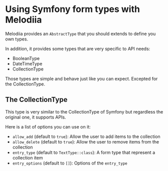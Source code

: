 Using Symfony form types with Melodiia
======================================

Melodiia provides an `AbstractType` that you should extends to define you own types.

In addition, it provides some types that are very specific to API needs:
- BooleanType
- DateTimeType
- CollectionType

Those types are simple and behave just like you can expect. Excepted for the CollectionType.

The CollectionType
------------------

This type is very similar to the CollectionType of Symfony but regardless the original one, it supports APIs.

Here is a list of options you can use on it:
- `allow_add` (default to `true`): Allow the user to add items to the collection
- `allow_delete` (default to `true`): Allow the user to remove items from the collection
- `entry_type` (default to `TextType::class`): A form type that represent a collection item
- `entry_options` (default to `[]`): Options of the `entry_type`
